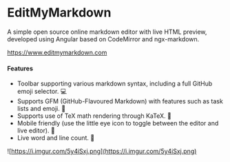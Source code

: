 # EditMyMarkdown

A simple open source online markdown editor with live HTML preview, developed using Angular based on CodeMirror and ngx-markdown.

https://www.editmymarkdown.com

#### Features
- Toolbar supporting various markdown syntax, including a full GitHub emoji selector. :computer:
- Supports GFM (GitHub-Flavoured Markdown) with features such as task lists and emoji. :pencil:
- Supports use of TeX math rendering through KaTeX. :book:
- Mobile friendly (use the little eye icon to toggle between the editor and live editor). :mobile_phone_off:
- Live word and line count. :1234:   


![https://i.imgur.com/5y4iSxj.png](https://i.imgur.com/5y4iSxj.png)
